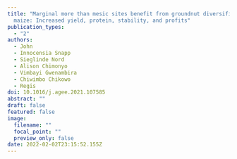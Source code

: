 ```yaml
---
title: "Marginal more than mesic sites benefit from groundnut diversification of
  maize: Increased yield, protein, stability, and profits"
publication_types:
  - "2"
authors:
  - John
  - Innocensia Snapp
  - Sieglinde Nord
  - Alison Chimonyo
  - Vimbayi Gwenambira
  - Chiwimbo Chikowo
  - Regis
doi: 10.1016/j.agee.2021.107585
abstract: ""
draft: false
featured: false
image:
  filename: ""
  focal_point: ""
  preview_only: false
date: 2022-02-02T23:15:52.155Z
---
```

